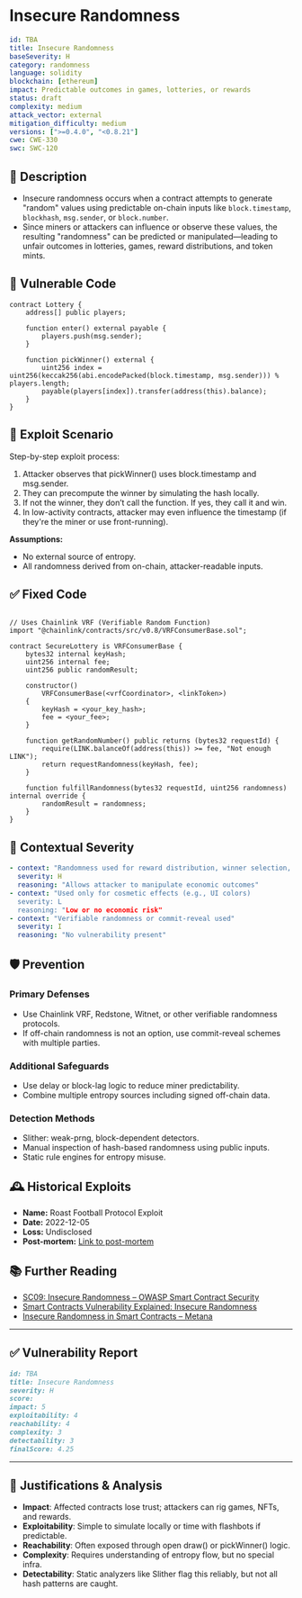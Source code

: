 # Insecure Randomness

```YAML
id: TBA
title: Insecure Randomness 
baseSeverity: H
category: randomness
language: solidity
blockchain: [ethereum]
impact: Predictable outcomes in games, lotteries, or rewards
status: draft
complexity: medium
attack_vector: external
mitigation_difficulty: medium
versions: [">=0.4.0", "<0.8.21"]
cwe: CWE-330
swc: SWC-120
``` 

## 📝 Description

- Insecure randomness occurs when a contract attempts to generate "random" values using predictable on-chain inputs like `block.timestamp`, `blockhash`, `msg.sender`, or `block.number`. 
- Since miners or attackers can influence or observe these values, the resulting "randomness" can be predicted or manipulated—leading to unfair outcomes in lotteries, games, reward distributions, and token mints.

## 🚨 Vulnerable Code

```solidity
contract Lottery {
    address[] public players;

    function enter() external payable {
        players.push(msg.sender);
    }

    function pickWinner() external {
        uint256 index = uint256(keccak256(abi.encodePacked(block.timestamp, msg.sender))) % players.length;
        payable(players[index]).transfer(address(this).balance);
    }
}
```

## 🧪 Exploit Scenario

Step-by-step exploit process:

1. Attacker observes that pickWinner() uses block.timestamp and msg.sender.
2. They can precompute the winner by simulating the hash locally.
3. If not the winner, they don’t call the function. If yes, they call it and win.
4. In low-activity contracts, attacker may even influence the timestamp (if they're the miner or use front-running).

**Assumptions:**

- No external source of entropy.
- All randomness derived from on-chain, attacker-readable inputs.

## ✅ Fixed Code

```solidity

// Uses Chainlink VRF (Verifiable Random Function)
import "@chainlink/contracts/src/v0.8/VRFConsumerBase.sol";

contract SecureLottery is VRFConsumerBase {
    bytes32 internal keyHash;
    uint256 internal fee;
    uint256 public randomResult;

    constructor()
        VRFConsumerBase(<vrfCoordinator>, <linkToken>)
    {
        keyHash = <your_key_hash>;
        fee = <your_fee>;
    }

    function getRandomNumber() public returns (bytes32 requestId) {
        require(LINK.balanceOf(address(this)) >= fee, "Not enough LINK");
        return requestRandomness(keyHash, fee);
    }

    function fulfillRandomness(bytes32 requestId, uint256 randomness) internal override {
        randomResult = randomness;
    }
}
```

## 🧭 Contextual Severity

```yaml
- context: "Randomness used for reward distribution, winner selection, or access control"
  severity: H
  reasoning: "Allows attacker to manipulate economic outcomes"
- context: "Used only for cosmetic effects (e.g., UI colors)
  severity: L
  reasoning: "Low or no economic risk"
- context: "Verifiable randomness or commit-reveal used"
  severity: I
  reasoning: "No vulnerability present"
```

## 🛡️ Prevention

### Primary Defenses

- Use Chainlink VRF, Redstone, Witnet, or other verifiable randomness protocols.
- If off-chain randomness is not an option, use commit-reveal schemes with multiple parties.

### Additional Safeguards

- Use delay or block-lag logic to reduce miner predictability.
- Combine multiple entropy sources including signed off-chain data.

### Detection Methods

- Slither: weak-prng, block-dependent detectors.
- Manual inspection of hash-based randomness using public inputs.
- Static rule engines for entropy misuse.


## 🕰️ Historical Exploits

- **Name:** Roast Football Protocol Exploit 
- **Date:** 2022-12-05 
- **Loss:** Undisclosed 
- **Post-mortem:** [Link to post-mortem](https://www.hackerone.com/blog/smart-contracts-common-vulnerabilities-and-real-world-cases) 

## 📚 Further Reading

- [SC09: Insecure Randomness – OWASP Smart Contract Security](https://scs.owasp.org/sctop10/SC09-InsecureRandomness/) 
- [Smart Contracts Vulnerability Explained: Insecure Randomness](https://simonbusch.medium.com/smart-contracts-vulnerability-explained-insecure-randomness-416d5fc4e731) 
- [Insecure Randomness in Smart Contracts – Metana](https://metana.io/blog/insecure-randomness-in-smart-contracts/) 

---

## ✅ Vulnerability Report 

```markdown
id: TBA
title: Insecure Randomness 
severity: H
score:
impact: 5         
exploitability: 4 
reachability: 4   
complexity: 3     
detectability: 3  
finalScore: 4.25
```

---

## 📄 Justifications & Analysis

- **Impact**: Affected contracts lose trust; attackers can rig games, NFTs, and rewards.
- **Exploitability**: Simple to simulate locally or time with flashbots if predictable.
- **Reachability**: Often exposed through open draw() or pickWinner() logic.
- **Complexity**: Requires understanding of entropy flow, but no special infra.
- **Detectability**: Static analyzers like Slither flag this reliably, but not all hash patterns are caught.